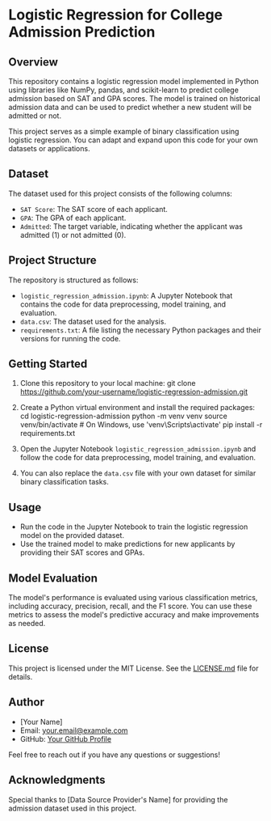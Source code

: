 # Logistic Regression for College Admission Prediction

## Overview

This repository contains a logistic regression model implemented in Python using libraries like NumPy, pandas, and scikit-learn to predict college admission based on SAT and GPA scores. The model is trained on historical admission data and can be used to predict whether a new student will be admitted or not.

This project serves as a simple example of binary classification using logistic regression. You can adapt and expand upon this code for your own datasets or applications.

## Dataset

The dataset used for this project consists of the following columns:
- `SAT Score`: The SAT score of each applicant.
- `GPA`: The GPA of each applicant.
- `Admitted`: The target variable, indicating whether the applicant was admitted (1) or not admitted (0).

## Project Structure

The repository is structured as follows:

- `logistic_regression_admission.ipynb`: A Jupyter Notebook that contains the code for data preprocessing, model training, and evaluation.
- `data.csv`: The dataset used for the analysis.
- `requirements.txt`: A file listing the necessary Python packages and their versions for running the code.

## Getting Started

1. Clone this repository to your local machine:
git clone https://github.com/your-username/logistic-regression-admission.git

2. Create a Python virtual environment and install the required packages:
cd logistic-regression-admission
python -m venv venv
source venv/bin/activate # On Windows, use 'venv\Scripts\activate'
pip install -r requirements.txt

3. Open the Jupyter Notebook `logistic_regression_admission.ipynb` and follow the code for data preprocessing, model training, and evaluation.

4. You can also replace the `data.csv` file with your own dataset for similar binary classification tasks.

## Usage

- Run the code in the Jupyter Notebook to train the logistic regression model on the provided dataset.
- Use the trained model to make predictions for new applicants by providing their SAT scores and GPAs.

## Model Evaluation

The model's performance is evaluated using various classification metrics, including accuracy, precision, recall, and the F1 score. You can use these metrics to assess the model's predictive accuracy and make improvements as needed.

## License

This project is licensed under the MIT License. See the [LICENSE.md](LICENSE.md) file for details.

## Author

- [Your Name]
- Email: your.email@example.com
- GitHub: [Your GitHub Profile](https://github.com/your-username)

Feel free to reach out if you have any questions or suggestions!

## Acknowledgments

Special thanks to [Data Source Provider's Name] for providing the admission dataset used in this project.

